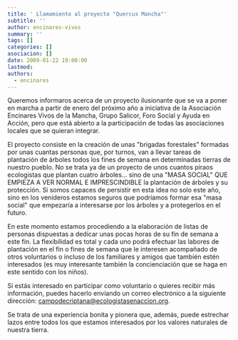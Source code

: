 ```yaml
---
title: ' Llamamiento al proyecto "Quercus Mancha"'
subtitle: ''
author: encinares-vivos
summary: ''
tags: []
categories: []
asociacion: []
date: 2009-01-22 19:00:00
lastmod:
authors: 
  - encinares
---
```


Queremos informaros acerca de un proyecto ilusionante que se va a poner en marcha a partir de enero del próximo año a iniciativa de la Asociación Encinares Vivos de la Mancha, Grupo Salicor, Foro Social y Ayuda en Acción, pero que está abierto a la participación de todas las asociaciones locales que se quieran integrar.

El proyecto consiste en la creación de unas "brigadas forestales" formadas por unas cuantas personas que, por turnos, van a llevar tareas de plantación de árboles todos los fines de semana en determinadas tierras de nuestro pueblo.
No se trata ya de un proyecto de unos cuantos piraos ecologistas que plantan cuatro árboles...  sino de una "MASA SOCIAL" QUE EMPIEZA A VER  NORMAL E IMPRESCINDIBLE  la plantación de árboles y su protección. Si somos capaces de persistir en esta  idea no solo este año, sino en los venideros estamos seguros que podríamos formar esa "masa social" que empezaría a interesarse por los árboles y a protegerlos en el futuro.

En este momento estamos procediendo a la elaboración de listas de personas dispuestas a dedicar unas pocas horas de su fin de semana a este fin. La flexibilidad es total y cada uno podrá efectuar las labores de plantación en el fin o fines de semana que le interesen acompañado de otros voluntarios o incluso de los familiares y amigos que también estén interesados (es muy interesante también la concienciación que se haga en este sentido con los niños).

Si estás interesado en participar como voluntario o quieres recibir más información, puedes hacerlo enviando un correo electrónico a la siguiente dirección: campodecriptana@ecologistasenaccion.org.

Se trata de una experiencia bonita y pionera que, además, puede estrechar lazos entre todos los que estamos interesados por los valores naturales de nuestra tierra.
